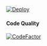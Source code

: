 [![Deploy](https://www.herokucdn.com/deploy/button.svg)](https://heroku.com/deploy)

#### Code Quality

[![CodeFactor](https://www.codefactor.io/repository/github/Xaleb1370/UniDragon/badge)](https://www.codefactor.io/repository/github/Xaleb1370/UniDragon)
